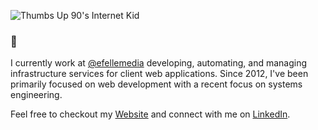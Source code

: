 ![Thumbs Up 90's Internet Kid](https://media1.tenor.com/images/5f44bb6796aa2fed7393e766738a8987/tenor.gif?itemid=3575245)

### 👋
I currently work at [@efellemedia](https://github.com/efellemedia) developing, automating, and managing infrastructure services for client web applications. Since 2012, I've been primarily focused on web development with a recent focus on systems engineering.

Feel free to checkout my [Website](https://vanorman.co/ "Website Portfolio of Cameron Van Orman") and connect with me on [LinkedIn](https://www.linkedin.com/in/vanormandesign/ "LinkedIn of Cameron Van Orman").
